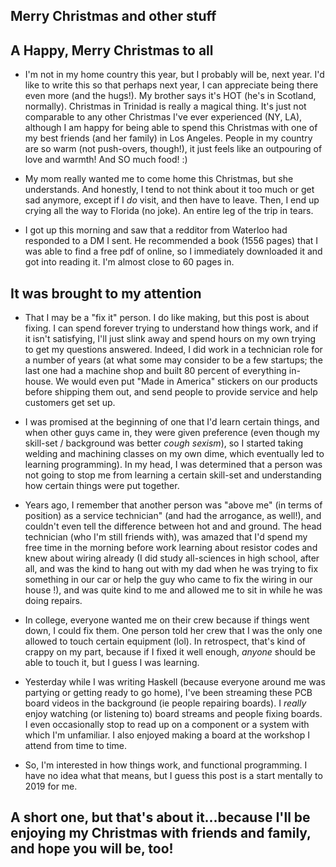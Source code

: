 ## Merry Christmas and other stuff

## A Happy, Merry Christmas to all

- I'm not in my home country this year, but I probably will be, next year.
  I'd like to write this so that perhaps next year, I can appreciate being there even more
  (and the hugs!). My brother says it's HOT (he's in Scotland, normally).
  Christmas in Trinidad is really a magical thing. It's just not comparable 
  to any other Christmas I've ever experienced (NY, LA), although I am happy for being able to spend this
  Christmas with one of my best friends (and her family) in Los Angeles. People in my country are 
  so warm (not push-overs, though!), it just feels like an outpouring of love and warmth! And SO much food! :)
  
- My mom really wanted me to come home this Christmas, but she understands. And honestly, I tend 
  to not think about it too much or get sad anymore, except if I *do* visit, and then have to leave.
  Then, I end up crying all the way to Florida (no joke). An entire leg of the trip in tears.
  
- I got up this morning and saw that a redditor from Waterloo had responded to a DM I sent.
  He recommended a book (1556 pages) that I was able to find a free pdf of online, so I immediately
  downloaded it and got into reading it. I'm almost close to 60 pages in. 
  
## It was brought to my attention

- That I may be a "fix it" person. I do like making, but this post is about fixing. I can spend forever trying to understand how things work, and if it
  isn't satisfying, I'll just slink away and spend hours on my own trying to get my questions answered.
  Indeed, I did work in a technician role for a number of years 
  (at what some may consider to be a few startups; the last one had a machine shop and built
  80 percent of everything in-house. We would even put "Made in America" stickers on our products before shipping
  them out, and send people to provide service and help customers get set up.
- I was promised at the beginning of one that I'd learn certain things,
  and when other guys came in, they were given preference (even though my skill-set / background was better *cough sexism*),
  so I started taking welding and machining classes on my own
  dime, which eventually led to learning programming). In my head, I was determined that a person
  was not going to stop me from learning a certain skill-set and understanding how certain things were put together.
- Years ago, I remember that another person was "above me" (in terms of position) as a service technician" 
  (and had the arrogance, as well!),
  and couldn't even tell the difference between hot and and ground. The head technician (who I'm still friends with),
  was amazed that I'd spend my free time in the morning before work learning about resistor codes and knew about wiring
  already (I did study all-sciences in high school, after all, and was the kind to hang out with my dad when he was trying
  to fix something in our car or help the guy who came to fix the wiring in our house
  !), and was quite kind to me and allowed me to sit in while
  he was doing repairs.
- In college, everyone wanted me on their crew because if things went down, I could fix them. One person told her crew
  that I was the only one allowed to touch certain equipment (lol). In retrospect, that's kind of crappy on my part,
  because if I fixed it well enough, *anyone* should be able to touch it, but I guess I was learning.
- Yesterday while I was writing Haskell 
  (because everyone around me was partying or getting ready to go home), I've been streaming these
  PCB board videos in the background (ie people repairing boards). I *really* enjoy watching (or listening to) board
  streams and people fixing boards. I even occasionally stop to read up on a component or a system
  with which I'm unfamiliar. I also enjoyed making a board at the workshop I attend from time to time.
  
- So, I'm interested in how things work, and functional programming. I have no idea what that means, but I guess
  this post is a start mentally to 2019 for me. 
  
## A short one, but that's about it...because I'll be enjoying my Christmas with friends and family, and hope you will be, too!
  

  

  

  

  
